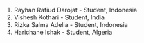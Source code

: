 1. Rayhan Rafiud Darojat - Student, Indonesia
2. Vishesh Kothari - Student, India
3. Rizka Salma Adelia - Student, Indonesia
4. Harichane Ishak - Student, Algeria

